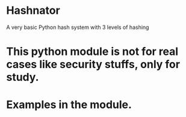# Hashnator
A very basic Python hash system with 3 levels of hashing

# This python module is not for real cases like security stuffs, only for study.
# Examples in the module.
